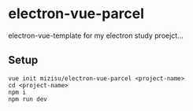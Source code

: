 # electron-vue-parcel
electron-vue-template for my electron study proejct...

## Setup
```
vue init mizisu/electron-vue-parcel <project-name>
cd <project-name>
npm i
npm run dev
```